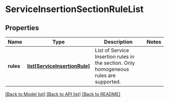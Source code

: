 # ServiceInsertionSectionRuleList

## Properties
Name | Type | Description | Notes
------------ | ------------- | ------------- | -------------
**rules** | [**list[ServiceInsertionRule]**](ServiceInsertionRule.md) | List of Service Insertion rules in the section. Only homogeneous rules are supported. | 

[[Back to Model list]](../README.md#documentation-for-models) [[Back to API list]](../README.md#documentation-for-api-endpoints) [[Back to README]](../README.md)

